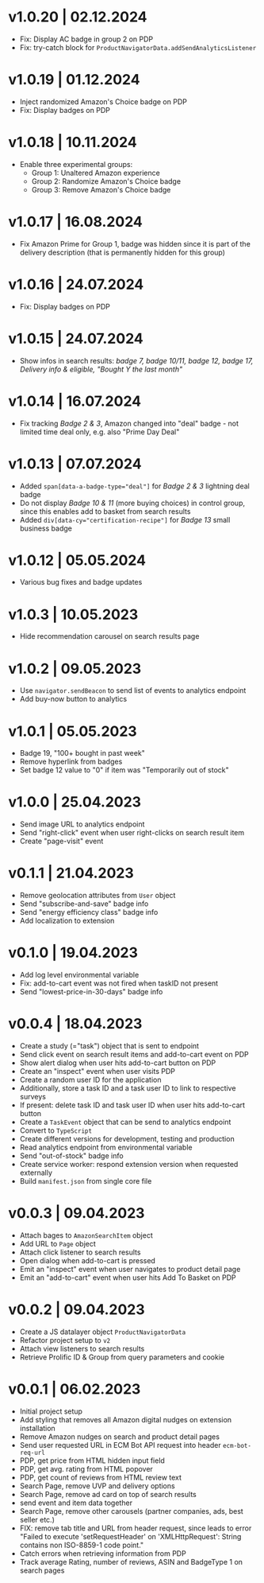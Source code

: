 # v1.0.20 | 02.12.2024
* Fix: Display AC badge in group 2 on PDP
* Fix: try-catch block for `ProductNavigatorData.addSendAnalyticsListener`

# v1.0.19 | 01.12.2024
* Inject randomized Amazon's Choice badge on PDP
* Fix: Display badges on PDP

# v1.0.18 | 10.11.2024
* Enable three experimental groups:
    * Group 1: Unaltered Amazon experience
    * Group 2: Randomize Amazon's Choice badge
    * Group 3: Remove Amazon's Choice badge

# v1.0.17 | 16.08.2024
* Fix Amazon Prime for Group 1, badge was hidden since it is part of the delivery description (that is permanently hidden for this group)

# v1.0.16 | 24.07.2024
* Fix: Display badges on PDP

# v1.0.15 | 24.07.2024
* Show infos in search results: _badge 7, badge 10/11, badge 12, badge 17, Delivery info & eligible, "Bought Y the last month"_

# v1.0.14 | 16.07.2024
* Fix tracking *Badge 2 & 3*, Amazon changed into "deal" badge - not limited time deal only, e.g. also "Prime Day Deal"

# v1.0.13 | 07.07.2024
* Added `span[data-a-badge-type="deal"]` for *Badge 2 & 3* lightning deal badge
* Do not display *Badge 10 & 11* (more buying choices) in control group, since this enables add to basket from search results
* Added `div[data-cy="certification-recipe"]` for *Badge 13* small business badge

# v1.0.12 | 05.05.2024
* Various bug fixes and badge updates

# v1.0.3 | 10.05.2023
* Hide recommendation carousel on search results page

# v1.0.2 | 09.05.2023
* Use `navigator.sendBeacon` to send list of events to analytics endpoint
* Add buy-now button to analytics

# v1.0.1 | 05.05.2023
* Badge 19, "100+ bought in past week"
* Remove hyperlink from badges
* Set badge 12 value to "0" if item was "Temporarily out of stock"

# v1.0.0 | 25.04.2023
* Send image URL to analytics endpoint
* Send "right-click" event when user right-clicks on search result item
* Create "page-visit" event

# v0.1.1 | 21.04.2023
* Remove geolocation attributes from `User` object
* Send "subscribe-and-save" badge info
* Send "energy efficiency class" badge info
* Add localization to extension

# v0.1.0 | 19.04.2023
* Add log level environmental variable
* Fix: add-to-cart event was not fired when taskID not present
* Send "lowest-price-in-30-days" badge info

# v0.0.4 | 18.04.2023
* Create a study (="task") object that is sent to endpoint
* Send click event on search result items and add-to-cart event on PDP
* Show alert dialog when user hits add-to-cart button on PDP
* Create an "inspect" event when user visits PDP
* Create a random user ID for the application
* Additionally, store a task ID and a task user ID to link to respective surveys
* If present: delete task ID and task user ID when user hits add-to-cart button
* Create a `TaskEvent` object that can be send to analytics endpoint
* Convert to `TypeScript`
* Create different versions for development, testing and production
* Read analytics endpoint from environmental variable
* Send "out-of-stock" badge info
* Create service worker: respond extension version when requested externally
* Build `manifest.json` from single core file

# v0.0.3 | 09.04.2023
* Attach bages to `AmazonSearchItem` object
* Add URL to `Page` object
* Attach click listener to search results
* Open dialog when add-to-cart is pressed
* Emit an "inspect" event when user navigates to product detail page
* Emit an "add-to-cart" event when user hits Add To Basket on PDP

# v0.0.2 | 09.04.2023
* Create a JS datalayer object `ProductNavigatorData`
* Refactor project setup to `v2`
* Attach view listeners to search results
* Retrieve Prolific ID & Group from query parameters and cookie

# v0.0.1 | 06.02.2023
* Initial project setup
* Add styling that removes all Amazon digital nudges on extension installation 
* Remove Amazon nudges on search and product detail pages
* Send user requested URL in ECM Bot API request into header `ecm-bot-req-url`
* PDP, get price from HTML hidden input field
* PDP, get avg. rating from HTML popover 
* PDP, get count of reviews from HTML review text
* Search Page, remove UVP and delivery options
* Search Page, remove ad card on top of search results
* send event and item data together
* Search Page, remove other carousels (partner companies, ads, best seller etc.)
* FIX: remove tab title and URL from header request, since leads to error "Failed to execute 'setRequestHeader' on 'XMLHttpRequest': String contains non ISO-8859-1 code point."
* Catch errors when retrieving information from PDP
* Track average Rating, number of reviews, ASIN and BadgeType 1 on search pages